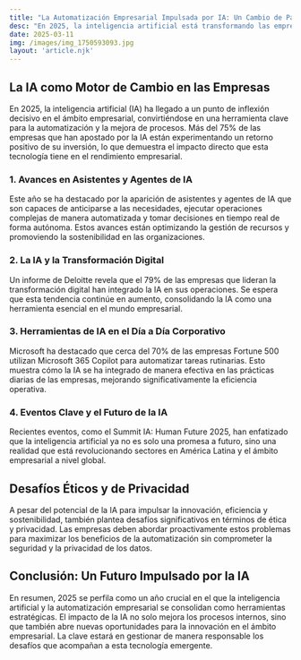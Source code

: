 ```yaml
---
title: "La Automatización Empresarial Impulsada por IA: Un Cambio de Paradigma en 2025"
desc: "En 2025, la inteligencia artificial está transformando las empresas a través de la automatización, mejorando procesos y resultados. Las últimas tendencias indican un crecimiento significativo en el uso de IA en operaciones empresariales."
date: 2025-03-11
img: /images/img_1750593093.jpg
layout: 'article.njk'
---
```


<h2>La IA como Motor de Cambio en las Empresas</h2>
<p>En 2025, la inteligencia artificial (IA) ha llegado a un punto de inflexión decisivo en el ámbito empresarial, convirtiéndose en una herramienta clave para la automatización y la mejora de procesos. Más del 75% de las empresas que han apostado por la IA están experimentando un retorno positivo de su inversión, lo que demuestra el impacto directo que esta tecnología tiene en el rendimiento empresarial.</p>

<h3>1. Avances en Asistentes y Agentes de IA</h3>
<p>Este año se ha destacado por la aparición de asistentes y agentes de IA que son capaces de anticiparse a las necesidades, ejecutar operaciones complejas de manera automatizada y tomar decisiones en tiempo real de forma autónoma. Estos avances están optimizando la gestión de recursos y promoviendo la sostenibilidad en las organizaciones.</p>

<h3>2. La IA y la Transformación Digital</h3>
<p>Un informe de Deloitte revela que el 79% de las empresas que lideran la transformación digital han integrado la IA en sus operaciones. Se espera que esta tendencia continúe en aumento, consolidando la IA como una herramienta esencial en el mundo empresarial.</p>

<h3>3. Herramientas de IA en el Día a Día Corporativo</h3>
<p>Microsoft ha destacado que cerca del 70% de las empresas Fortune 500 utilizan Microsoft 365 Copilot para automatizar tareas rutinarias. Esto muestra cómo la IA se ha integrado de manera efectiva en las prácticas diarias de las empresas, mejorando significativamente la eficiencia operativa.</p>

<h3>4. Eventos Clave y el Futuro de la IA</h3>
<p>Recientes eventos, como el Summit IA: Human Future 2025, han enfatizado que la inteligencia artificial ya no es solo una promesa a futuro, sino una realidad que está revolucionando sectores en América Latina y el ámbito empresarial a nivel global.</p>

<h2>Desafíos Éticos y de Privacidad</h2>
<p>A pesar del potencial de la IA para impulsar la innovación, eficiencia y sostenibilidad, también plantea desafíos significativos en términos de ética y privacidad. Las empresas deben abordar proactivamente estos problemas para maximizar los beneficios de la automatización sin comprometer la seguridad y la privacidad de los datos.</p>

<h2>Conclusión: Un Futuro Impulsado por la IA</h2>
<p>En resumen, 2025 se perfila como un año crucial en el que la inteligencia artificial y la automatización empresarial se consolidan como herramientas estratégicas. El impacto de la IA no solo mejora los procesos internos, sino que también abre nuevas oportunidades para la innovación en el ámbito empresarial. La clave estará en gestionar de manera responsable los desafíos que acompañan a esta tecnología emergente.</p>